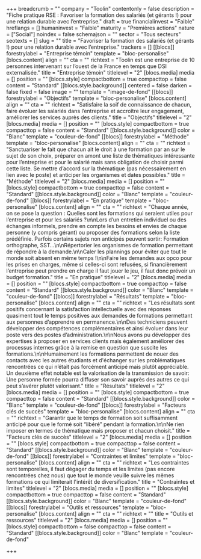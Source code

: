 +++
breadcrumb = ""
company = "Toolin"
contentonly = false
description = "Fiche pratique RSE : Favoriser la formation des salariés (et gérants !) pour une relation durable avec l’entreprise."
draft = true
financialinvest = "Faible"
hreflangs = []
humaninvest = "Faible"
maturity = "Premières actions"
nature = ["Social"]
noindex = false
schemajson = ""
sector = "Tous secteurs"
seotexts = []
slug = ""
title = "Favoriser la formation des salariés (et gérants !) pour une relation durable avec l’entreprise."
trackers = []
[[blocs]]
forestrylabel = "Entreprise témoin"
template = "bloc-personalise"
[blocs.content]
align = ""
cta = ""
richtext = "Toolin est une entreprise de 10 personnes intervenant sur l’ouest de la France en temps que DSI externalisée."
title = "Entreprise témoin"
titlelevel = "2"
[blocs.media]
media = []
position = ""
[blocs.style]
compactbottom = true
compacttop = false
content = "Standard"
[[blocs.style.background]]
centered = false
darken = false
fixed = false
image = ""
template = "image-de-fond"
[[blocs]]
forestrylabel = "Objectifs"
template = "bloc-personalise"
[blocs.content]
align = ""
cta = ""
richtext = "Satisfaire la soif de connaissance de chacun, faire évoluer les salariés dans l’entreprise et accroître leur engagement, améliorer les services auprès des clients."
title = "Objectifs"
titlelevel = "2"
[blocs.media]
media = []
position = ""
[blocs.style]
compactbottom = true
compacttop = false
content = "Standard"
[[blocs.style.background]]
color = "Blanc"
template = "couleur-de-fond"
[[blocs]]
forestrylabel = "Méthode"
template = "bloc-personalise"
[blocs.content]
align = ""
cta = ""
richtext = "Sanctuariser le fait que chacun ait le droit à une formation par an sur le sujet de son choix, préparer en amont une liste de thématiques intéressante pour l’entreprise et pour le salarié mais sans obligation de choisir parmi cette liste. Se mettre d’accord sur la thématique (pas nécessairement en lien avec le poste) et anticiper les organismes et dates possibles."
title = "Méthode"
titlelevel = "2"
[blocs.media]
media = []
position = ""
[blocs.style]
compactbottom = true
compacttop = false
content = "Standard"
[[blocs.style.background]]
color = "Blanc"
template = "couleur-de-fond"
[[blocs]]
forestrylabel = "En pratique"
template = "bloc-personalise"
[blocs.content]
align = ""
cta = ""
richtext = "Chaque année, on se pose la question : Quelles sont les formations qui seraient utiles pour l’entreprise et pour les salariés ?\n\nLors d’un entretien individuel ou des échanges informels, prendre en compte les besoins et envies de chaque personne (y compris gérant) ou proposer des formations selon la liste prédéfinie. Parfois certains sujets non anticipés peuvent sortir: Formation orthographe, SST…\n\nRépertorier les organismes de formation permettant de répondre à la demande.\n\nCaler les plannings pour éviter que tout le monde soit absent en même temps !\n\nFaire les demandes aux opco pour les prises en charges, même si celles-ci sont refusées, si financièrement l’entreprise peut prendre en charge il faut jouer le jeu, il faut donc prévoir un budget formation."
title = "En pratique"
titlelevel = "2"
[blocs.media]
media = []
position = ""
[blocs.style]
compactbottom = true
compacttop = false
content = "Standard"
[[blocs.style.background]]
color = "Blanc"
template = "couleur-de-fond"
[[blocs]]
forestrylabel = "Résultats"
template = "bloc-personalise"
[blocs.content]
align = ""
cta = ""
richtext = "Les résultats sont positifs concernant la satisfaction intellectuelle avec des réponses quasiment tout le temps positives aux demandes de formations permettant aux personnes d’apprendre en permanence.\n\nDes techniciens peuvent développer des compétences complémentaires et ainsi évoluer dans leur poste vers des postes d’administration.\n\nNous avons pu développer des expertises à proposer en services clients mais également améliorer des processus internes grâce à la remise en question que suscite les formations.\n\nHumainement les formations permettent de nouer des contacts avec les autres étudiants et d'échanger sur les problématiques rencontrées ce qui n’était pas forcément anticipé mais plutôt appréciable. Un deuxième effet notable est la valorisation de la transmission de savoir: Une personne formée pourra diffuser son savoir auprès des autres ce qui peut s’avérer plutôt valorisant."
title = "Résultats"
titlelevel = "2"
[blocs.media]
media = []
position = ""
[blocs.style]
compactbottom = true
compacttop = false
content = "Standard"
[[blocs.style.background]]
color = "Blanc"
template = "couleur-de-fond"
[[blocs]]
forestrylabel = "Facteurs clés de succès"
template = "bloc-personalise"
[blocs.content]
align = ""
cta = ""
richtext = "Garantir que le temps de formation soit suffisamment anticipé pour que le formé soit “libéré” pendant la formation.\n\nNe rien imposer en termes de thématique mais proposer et chacun choisit."
title = "Facteurs clés de succès"
titlelevel = "2"
[blocs.media]
media = []
position = ""
[blocs.style]
compactbottom = true
compacttop = false
content = "Standard"
[[blocs.style.background]]
color = "Blanc"
template = "couleur-de-fond"
[[blocs]]
forestrylabel = "Contraintes et limites"
template = "bloc-personalise"
[blocs.content]
align = ""
cta = ""
richtext = "Les contraintes sont temporelles, il faut dégager du temps et les limites (pas encore rencontrées chez nous) que tout le monde veuille suivre les mêmes formations ce qui limiterait l'intérêt de diversification."
title = "Contraintes et limites"
titlelevel = "2"
[blocs.media]
media = []
position = ""
[blocs.style]
compactbottom = true
compacttop = false
content = "Standard"
[[blocs.style.background]]
color = "Blanc"
template = "couleur-de-fond"
[[blocs]]
forestrylabel = "Outils et ressources"
template = "bloc-personalise"
[blocs.content]
align = ""
cta = ""
richtext = ""
title = "Outils et ressources"
titlelevel = "2"
[blocs.media]
media = []
position = ""
[blocs.style]
compactbottom = false
compacttop = false
content = "Standard"
[[blocs.style.background]]
color = "Blanc"
template = "couleur-de-fond"

+++

